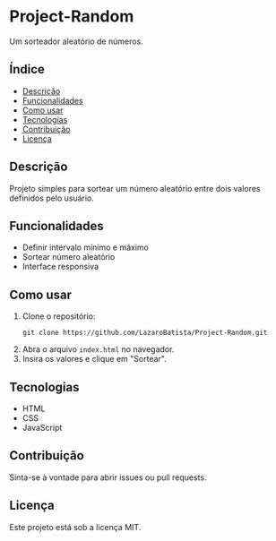 # Project-Random

Um sorteador aleatório de números.

## Índice

- [Descrição](#descrição)
- [Funcionalidades](#funcionalidades)
- [Como usar](#como-usar)
- [Tecnologias](#tecnologias)
- [Contribuição](#contribuição)
- [Licença](#licença)

## Descrição

Projeto simples para sortear um número aleatório entre dois valores definidos pelo usuário.

## Funcionalidades

- Definir intervalo mínimo e máximo
- Sortear número aleatório
- Interface responsiva

## Como usar

1. Clone o repositório:
   ```
   git clone https://github.com/LazaroBatista/Project-Random.git
   ```
2. Abra o arquivo `index.html` no navegador.
3. Insira os valores e clique em "Sortear".

## Tecnologias

- HTML
- CSS
- JavaScript

## Contribuição

Sinta-se à vontade para abrir issues ou pull requests.

## Licença

Este projeto está sob a licença MIT.